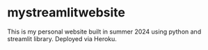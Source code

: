 # mystreamlitwebsite
This is my personal website built in summer 2024 using python and streamlit library. Deployed via Heroku.
